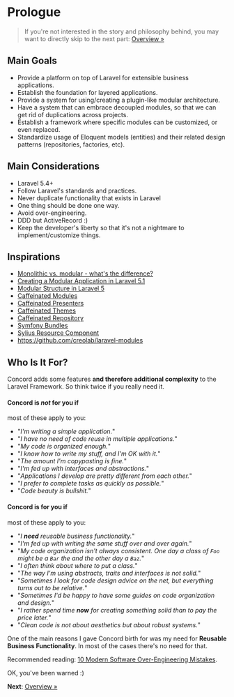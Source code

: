 # Prologue

> If you're not interested in the story and philosophy behind, you may want to directly skip to the next part: [Overview &raquo;](overview.md)

## Main Goals

- Provide a platform on top of Laravel for extensible business applications.
- Establish the foundation for layered applications.
- Provide a system for using/creating a plugin-like modular architecture.
- Have a system that can embrace decoupled modules, so that we can get rid of duplications across projects.
- Establish a framework where specific modules can be customized, or even replaced.
- Standardize usage of Eloquent models (entities) and their related design patterns (repositories, factories, etc).

## Main Considerations

- Laravel 5.4+
- Follow Laravel's standards and practices.
- Never duplicate functionality that exists in Laravel
- One thing should be done one way.
- Avoid over-engineering.
- DDD but ActiveRecord :)
- Keep the developer's liberty so that it's not a nightmare to implement/customize things.


## Inspirations

- [Monolithic vs. modular - what's the difference?](https://gist.github.com/joepie91/7f03a733a3a72d2396d6)
- [Creating a Modular Application in Laravel 5.1](http://kamranahmed.info/blog/2015/12/03/creating-a-modular-application-in-laravel/)
- [Modular Structure in Laravel 5](https://ziyahanalbeniz.blogspot.ro/2015/03/modular-structure-in-laravel-5.html)
- [Caffeinated Modules](https://github.com/caffeinated/modules)
- [Caffeinated Presenters](https://github.com/caffeinated/presenter)
- [Caffeinated Themes](https://github.com/caffeinated/themes)
- [Caffeinated Repository](https://github.com/caffeinated/repository)
- [Symfony Bundles](http://symfony.com/doc/bundles/)
- [Sylius Resource Component](https://github.com/Sylius/Resource)
- https://github.com/creolab/laravel-modules

## Who Is It For?

Concord adds some features **and therefore additional complexity** to the Laravel Framework. So think twice if you really need it.

#### Concord is _not_ for you if
most of these apply to you:

- "_I'm writing a simple application._"
- "_I have no need of code reuse in multiple applications._"
- "_My code is organized enough._"
- "_I know how to write my stuff, and I'm OK with it._"
- "_The amount I'm copypasting is fine._"
- "_I'm fed up with interfaces and abstractions._"
- "_Applications I develop are pretty different from each other._"
- "_I prefer to complete tasks as quickly as possible._"
- "_Code beauty is bullshit._"

#### Concord is for you if
most of these apply to you:

- "_I **need** reusable business functionality._"
- "_I'm fed up with writing the same stuff over and over again._"
- "_My code organization isn't always consistent. One day a class of `Foo` might be a `Bar` the and the other day a `Baz`._"
- "_I often think about where to put a class._"
- "_The way I'm using abstracts, traits and interfaces is not solid._"
- "_Sometimes I look for code design advice on the net, but everything turns out to be relative._"
- "_Sometimes I'd be happy to have some guides on code organization and design._"
- "_I rather spend time **now** for creating something solid than to pay the price later._"
- "_Clean code is not about aesthetics but about robust systems._"

One of the main reasons I gave Concord birth for was my need for **Reusable
Business Functionality**. In most of the cases there's no need for that.

Recommended reading: [10 Modern Software Over-Engineering Mistakes](https://medium.com/@rdsubhas/10-modern-software-engineering-mistakes-bc67fbef4fc8).

OK, you've been warned :)

**Next**: [Overview &raquo;](overview.md)